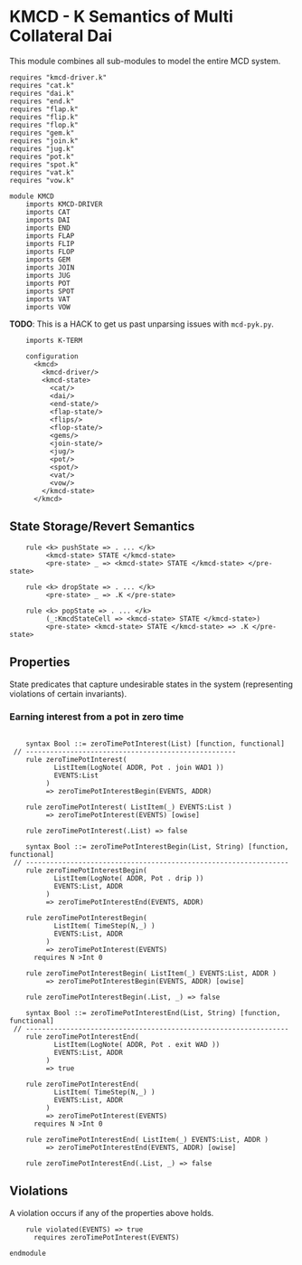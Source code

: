 KMCD - K Semantics of Multi Collateral Dai
==========================================

This module combines all sub-modules to model the entire MCD system.

```k
requires "kmcd-driver.k"
requires "cat.k"
requires "dai.k"
requires "end.k"
requires "flap.k"
requires "flip.k"
requires "flop.k"
requires "gem.k"
requires "join.k"
requires "jug.k"
requires "pot.k"
requires "spot.k"
requires "vat.k"
requires "vow.k"

module KMCD
    imports KMCD-DRIVER
    imports CAT
    imports DAI
    imports END
    imports FLAP
    imports FLIP
    imports FLOP
    imports GEM
    imports JOIN
    imports JUG
    imports POT
    imports SPOT
    imports VAT
    imports VOW
```

**TODO**: This is a HACK to get us past unparsing issues with `mcd-pyk.py`.

```k
    imports K-TERM
```

```k
    configuration
      <kmcd>
        <kmcd-driver/>
        <kmcd-state>
          <cat/>
          <dai/>
          <end-state/>
          <flap-state/>
          <flips/>
          <flop-state/>
          <gems/>
          <join-state/>
          <jug/>
          <pot/>
          <spot/>
          <vat/>
          <vow/>
        </kmcd-state>
      </kmcd>
```

State Storage/Revert Semantics
------------------------------

```k
    rule <k> pushState => . ... </k>
         <kmcd-state> STATE </kmcd-state>
         <pre-state> _ => <kmcd-state> STATE </kmcd-state> </pre-state>

    rule <k> dropState => . ... </k>
         <pre-state> _ => .K </pre-state>

    rule <k> popState => . ... </k>
         (_:KmcdStateCell => <kmcd-state> STATE </kmcd-state>)
         <pre-state> <kmcd-state> STATE </kmcd-state> => .K </pre-state>
```

Properties
----------

State predicates that capture undesirable states in the system (representing violations of certain invariants).

### Earning interest from a pot in zero time

```k

    syntax Bool ::= zeroTimePotInterest(List) [function, functional]
 // ----------------------------------------------------
    rule zeroTimePotInterest(
           ListItem(LogNote( ADDR, Pot . join WAD1 ))
           EVENTS:List
         )
         => zeroTimePotInterestBegin(EVENTS, ADDR)

    rule zeroTimePotInterest( ListItem(_) EVENTS:List )
         => zeroTimePotInterest(EVENTS) [owise]

    rule zeroTimePotInterest(.List) => false

    syntax Bool ::= zeroTimePotInterestBegin(List, String) [function, functional]
 // -----------------------------------------------------------------
    rule zeroTimePotInterestBegin(
           ListItem(LogNote( ADDR, Pot . drip ))
           EVENTS:List, ADDR
         )
         => zeroTimePotInterestEnd(EVENTS, ADDR)

    rule zeroTimePotInterestBegin(
           ListItem( TimeStep(N,_) )
           EVENTS:List, ADDR
         )
         => zeroTimePotInterest(EVENTS)
      requires N >Int 0

    rule zeroTimePotInterestBegin( ListItem(_) EVENTS:List, ADDR )
         => zeroTimePotInterestBegin(EVENTS, ADDR) [owise]

    rule zeroTimePotInterestBegin(.List, _) => false

    syntax Bool ::= zeroTimePotInterestEnd(List, String) [function, functional]
 // -----------------------------------------------------------------
    rule zeroTimePotInterestEnd(
           ListItem(LogNote( ADDR, Pot . exit WAD ))
           EVENTS:List, ADDR
         )
         => true

    rule zeroTimePotInterestEnd(
           ListItem( TimeStep(N,_) )
           EVENTS:List, ADDR
         )
         => zeroTimePotInterest(EVENTS)
      requires N >Int 0

    rule zeroTimePotInterestEnd( ListItem(_) EVENTS:List, ADDR )
         => zeroTimePotInterestEnd(EVENTS, ADDR) [owise]

    rule zeroTimePotInterestEnd(.List, _) => false
```

Violations
----------

A violation occurs if any of the properties above holds.

```k
    rule violated(EVENTS) => true
      requires zeroTimePotInterest(EVENTS)
```

```k
endmodule
```
